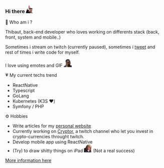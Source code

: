 ### Hi there <img src="https://raw.githubusercontent.com/bt0r/www.btor.fr/master/assets/images/emote/KJ.png" width="25" />
💬 Who am i ?

Thibaut, back-end developer who loves working on differents stack (back, front, system and mobile..)

Sometimes i stream on twitch (currently paused), sometimes i [tweet](https://twitter.com/biiitor) and rest of times i write code for myself.

I love using emotes and GIF <img src="https://raw.githubusercontent.com/bt0r/www.btor.fr/master/assets/images/emote/RS.png" width="25" />

💗 My current techs trend
* ReactNative
* Typescript
* GoLang
* Kubernetes (K3S ❤️) 
* Symfony / PHP

⚙️ Hobbies

* Write articles for my [personal website](https://btor.fr)
* Currently working on [Cryptor](https://cryptorproject.com), a twitch channel who let you invest in crypto-currencies throught twitch.
* Develop mobile app using ReactNative
* (Try) to draw shitty things on iPad <img src="https://raw.githubusercontent.com/bt0r/www.btor.fr/master/assets/images/emote/NO.png" width="25" /> (Not a real success)


[More information here](http://btor.fr/qui-suis-je/)
